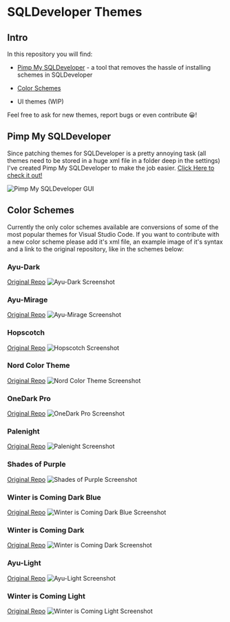 # SQLDeveloper Themes

## Intro

In this repository you will find:

- [Pimp My SQLDeveloper](#pimp-my-sqldeveloper) - a tool that removes the hassle of installing schemes in SQLDeveloper

- [Color Schemes](#color-schemes)

- UI themes (WIP)

Feel free to ask for new themes, report bugs or even contribute 😀!

## Pimp My SQLDeveloper

Since patching themes for SQLDeveloper is a pretty annoying task (all themes need to be stored in a huge xml file in a folder deep in the settings) I've created Pimp My SQLDeveloper to make the job easier. [Click Here to check it out!](./PimpMySQLDeveloper.html)

![Pimp My SQLDeveloper GUI](img/pimpmysqldeveloper/gui.png)

## Color Schemes

Currently the only color schemes available are conversions of some of the most
popular themes for Visual Studio Code. If you want to contribute with a new color scheme please add it's xml file, an example image of it's syntax and a link to the original repository, like in the schemes below:

### Ayu-Dark

[Original Repo](https://github.com/ayu-theme/vscode-ayu)
![Ayu-Dark Screenshot](img/schemes/ayu-dark.png)

### Ayu-Mirage

[Original Repo](https://github.com/ayu-theme/vscode-ayu)
![Ayu-Mirage Screenshot](img/schemes/ayu-mirage.png)

### Hopscotch

[Original Repo](https://github.com/idleberg/vscode-hopscotch)
![Hopscotch Screenshot](img/schemes/hopscotch.png)

### Nord Color Theme

[Original Repo](https://github.com/arcticicestudio/nord-visual-studio-code)
![Nord Color Theme Screenshot](img/schemes/nord.png)

### OneDark Pro

[Original Repo](https://github.com/Binaryify/OneDark-Pro)
![OneDark Pro Screenshot](img/schemes/onedark-pro.png)

### Palenight

[Original Repo](https://github.com/whizkydee/vscode-material-palenight-theme)
![Palenight Screenshot](img/schemes/palenight.png)

### Shades of Purple

[Original Repo](https://github.com/ahmadawais/shades-of-purple-vscode)
![Shades of Purple Screenshot](img/schemes/shades-of-purple.png)

### Winter is Coming Dark Blue

[Original Repo](https://github.com/johnpapa/vscode-winteriscoming)
![Winter is Coming Dark Blue Screenshot](img/schemes/winteriscoming-dark-blue.png)

### Winter is Coming Dark

[Original Repo](https://github.com/johnpapa/vscode-winteriscoming)
![Winter is Coming Dark Screenshot](img/schemes/winteriscoming-dark.png)

### Ayu-Light

[Original Repo](https://github.com/ayu-theme/vscode-ayu)
![Ayu-Light Screenshot](img/schemes/ayu-light.png)

### Winter is Coming Light

[Original Repo](https://github.com/johnpapa/vscode-winteriscoming)
![Winter is Coming Light Screenshot](img/schemes/winteriscoming-light.png)
